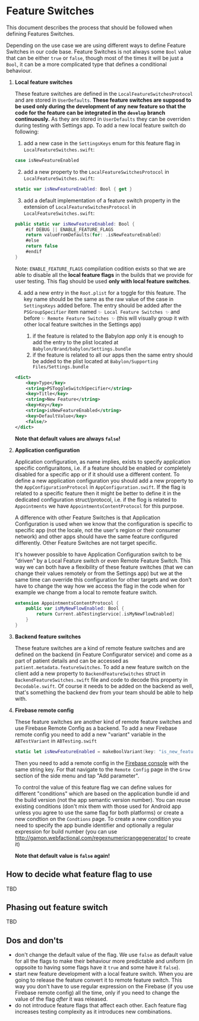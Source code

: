 # Feature Switches

This document describes the process that should be followed when defining Features Switches.

Depending on the use case we are using different ways to define Feature Switches in our code base. Feature Switches is not always some `Bool` value that can be either `true` or `false`, though most of the times it will be just a `Bool`, it can be a more complicated type that defines a conditional behaviour.

1. **Local feature switches**

	These feature switches are defined in the `LocalFeatureSwitchesProtocol` and are stored in `UserDefaults`. **These feature switches are supposd to be used only during the development of any new feature so that the code for the feature can be integrated in the `develop` branch continuously.** As they are stored in `UserDefaults` they can be overriden during testing with Settings app. To add a new local feature switch do following:

	1. add a new case in the `SettingsKeys` enum for this feature flag in `LocalFeatureSwitches.swift`:

	```swift
	case isNewFeatureEnabled
	```	
	
	2. add a new property to the `LocalFeatureSwitchesProtocol` in `LocalFeatureSwitches.swift`:

	```swift
	static var isNewFeatureEnabled: Bool { get }
	```
	
	3. add a default implementation of a feature switch property in the extension of `LocalFeatureSwitchesProtocol` in `LocalFeatureSwitches.swift`:

	```swift
    public static var isNewFeatureEnabled: Bool {
        #if DEBUG || ENABLE_FEATURE_FLAGS
        return valueFromDefaults(for: .isNewFeatureEnabled)
        #else
        return false
        #endif
    }
	```
	
	Note: `ENABLE_FEATURE_FLAGS` compilation codition exists so that we are able to disable all the **local feature flags** in the builds that we provide for user testing. This flag should be used **only with local feature switches**.
	
	
	4. add a new entry in the `Root.plist` for a toggle for this feature. The key name should be the same as the raw value of the case in `SettingsKeys` added before. The entry should be added after the `PSGroupSpecifier` item named `✨ Local Feature Switches ✨` and before `✨ Remote Feature Switches ✨` (this will visually group it with other local feature switches in the Settings app)

		1. if the feature is related to the Babylon app only it is enough to add the entry to the plist located at `Babylon/Brand/babylon/Settings.bundle`
		2. if the feature is related to all our apps then the same entry should be added to the plist located at `Babylon/Supporting Files/Settings.bundle`
	
	```xml
	<dict>
		<key>Type</key>
		<string>PSToggleSwitchSpecifier</string>
		<key>Title</key>
		<string>New Feature</string>
		<key>Key</key>
		<string>isNewFeatureEnabled</string>
		<key>DefaultValue</key>
		<false/>
	</dict>
	```
	
	**Note that default values are always `false`!**

2. **Application configuration**

	Application configuration, as name implies, exists to specify application specific configuraitons, i.e. if a feature should be enabled or completely disabled for a specific app or if it should use a different content. To define a new application configuration you should add a new property to the `AppConfigurationProtocol` in `AppConfiguration.swift`. If the flag is related to a specific feature then it might be better to define it in the dedicated configuration struct/protocol, i.e. if the flog is related to `Appointments` we have `AppointmentsContentProtocol` for this purpose.
	
	A difference with other Feature Switches is that Application Configuration is used when we know that the configuration is specific to specific app (not the locale, not the user's region or their consumer network) and other apps should have the same feature configured differently. Other Feature Switches are not target specific.
	
	It's however possible to have Application Configuration switch to be "driven" by a Local Feature switch or even Remote Feature Switch. This way we can both have a flexibility of these feature switches (that we can change their values remotely or from the Settings app) but we at the same time can override this configuration for other targets and we don't have to change the way how we access the flag in the code when for example we change from a local to remote feature switch.
	
	```swift
	extension AppointmentsContentProtocol {
		public var isMyNewFlowEnabled: Bool {
			return Current.abTestingService[.isMyNewFlowEnabled]
		}
	}
	```

3. **Backend feature switches**

	These feature switches are a kind of remote feature switches and are defined on the backend (in Feature Configurator service) and come as a part of patient details and can be accessed as `patient.metadata.featureSwitches`. To add a new feature switch on the client add a new property to `BackendFeatureSwitches` struct in `BackendFeatureSwitches.swift` file and code to decode this property in `Decodable.swift`. Of course it needs to be added on the backend as well, that's something the backend dev from your team should be able to help with.
	
4. **Firebase remote config**

	These feature switches are another kind of remote feature switches and use Firebase Remote Config as a backend. To add a new Firebase remote config you need to add a new "variant" variable in the `ABTestVariant` in `ABTesting.swift`
	
	```swift
	static let isNewFeatureEnabled = makeBoolVariant(key: "is_new_feature_enabled", defaultValue: false)
	```

	Then you need to add a remote config in the [Firebase console](https://console.firebase.google.com) with the same string key. For that navigate to the `Remote Config` page in the `Grow` section of the side menu and tap "Add parameter".


	To control the value of this feature flag we can define values for different "conditions" which are based on the application bundle id and the build version (not the app semantic version number). You can reuse existing conditions (don't mix them with those used for Android app unless you agree to use the same flag for both platforms) or create a new condtion on the `Condtions` page. To create a new condition you need to specify the app bundle identifier and optionally a regular expression for build number (you can use http://gamon.webfactional.com/regexnumericrangegenerator/ to create it)
	
	

	**Note that default value is `false` again!**
	


## How to decide what feature flag to use

TBD

## Phasing out feature switch

TBD

## Dos and don'ts

- don't change the default value of the flag. We use `false` as default value for all the flags to make their behaviour more predictable and uniform (in oppsoite to having some flags have it `true` and some have it `false`).
- start new feature development with a local feature switch. When you are going to release the feature convert it to remote feature switch. This way you don't have to use regular expression on the Firebase (if you use Firebase remote config) all the time, only if you need to change the value of the flag _after_ it was released.
- do not introduce feature flags that affect each other. Each feature flag increases testing complexity as it introduces new combinations.
